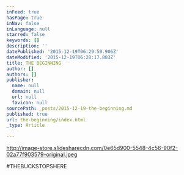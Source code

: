 ```yaml
---
inFeed: true
hasPage: true
inNav: false
inLanguage: null
starred: false
keywords: []
description: ''
datePublished: '2015-12-19T06:29:50.906Z'
dateModified: '2015-12-19T06:28:17.883Z'
title: THE BEGINNING
author: []
authors: []
publisher:
  name: null
  domain: null
  url: null
  favicon: null
sourcePath: _posts/2015-12-19-the-beginning.md
published: true
url: the-beginning/index.html
_type: Article

---
```

http://image-store.slidesharecdn.com/0e65d900-5548-4c56-90f2-02a77f903579-original.jpeg

\#THEBUCKSTOPSHERE